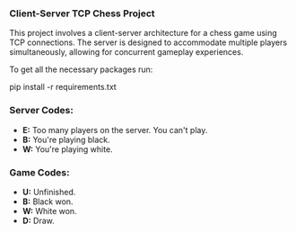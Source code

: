 ### Client-Server TCP Chess Project

This project involves a client-server architecture for a chess game using TCP connections. The server is designed to accommodate multiple players simultaneously, allowing for concurrent gameplay experiences.

To get all the necessary packages run:

pip install -r requirements.txt

### Server Codes:

- **E:** Too many players on the server. You can't play.
- **B:** You're playing black.
- **W:** You're playing white.

### Game Codes:

- **U:** Unfinished.
- **B:** Black won.
- **W:** White won.
- **D:** Draw.
